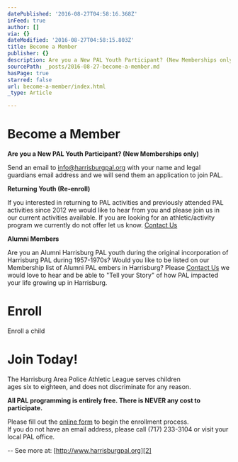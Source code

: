 ```yaml
---
datePublished: '2016-08-27T04:58:16.368Z'
inFeed: true
author: []
via: {}
dateModified: '2016-08-27T04:58:15.803Z'
title: Become a Member
publisher: {}
description: Are you a New PAL Youth Participant? (New Memberships only)
sourcePath: _posts/2016-08-27-become-a-member.md
hasPage: true
starred: false
url: become-a-member/index.html
_type: Article

---
```

# Become a Member

**Are you a New PAL Youth Participant? (New Memberships only)**

Send an email to [info@harrisburgpal.org][0] with your name and legal guardians email address and we will send them an application to join PAL.

**Returning Youth (Re-enroll)**

If you interested in returning to PAL activities and previously attended PAL activities since 2012 we would like to hear from you and please join us in our current activities available. If you are looking for an athletic/activity program we currently do not offer let us know. [Contact Us][0]

**Alumni Members**

Are you an Alumni Harrisburg PAL youth during the original incorporation of Harrisburg PAL during 1957-1970s? Would you like to be listed on our Membership list of Alumni PAL embers in Harrisburg? Please [Contact Us][0] we would love to hear and be able to "Tell your Story" of how PAL impacted your life growing up in Harrisburg.

# Enroll

Enroll a child

# Join Today!

The Harrisburg Area Police Athletic League serves children  
ages six to eighteen, and does not discriminate for any reason.

**All PAL programming is entirely free. There is NEVER any cost to participate.**

Please fill out the [online form][1] to begin the enrollment process.  
If you do not have an email address, please call (717) 233-3104 or visit your local PAL office.

-- See more at: [http://www.harrisburgpal.org][2]

[0]: http://info@harrisburgpal.org/
[1]: http://www.harrisburgpal.org/home/online-forms
[2]: http://www.harrisburgpal.org/